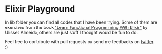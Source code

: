 # Elixir Playground

In lib folder you can find all codes that I have been trying. Some of them are exercises from the book ["Learn Functional Programming With Elixir"](https://www.amazon.com.br/Functional-Programming-Elixir-Ulisses-Almeida/dp/168050245X/ref=sr_1_1?__mk_pt_BR=%C3%85M%C3%85%C5%BD%C3%95%C3%91&crid=3AM206AZOBQFF&keywords=learn+functional+programming+elixir&qid=1649887967&sprefix=learn+functional+programminng+elixi%2Caps%2C137&sr=8-1&ufe=app_do%3Aamzn1.fos.fcd6d665-32ba-4479-9f21-b774e276a678) by Ulisses Almeida, others are just stuff I thought would be fun to do.

Feel free to contribute with pull requests ou send me feedbacks on [twitter](https://www.twitter.com/DicksonMelo). :)

